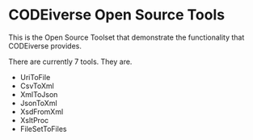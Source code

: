 
# CODEiverse Open Source Tools

This is the Open Source Toolset that demonstrate the functionality
that CODEiverse provides.

There are currently 7 tools.  They are.          
  
  - UriToFile
  - CsvToXml
  - XmlToJson
  - JsonToXml
  - XsdFromXml
  - XsltProc
  - FileSetToFiles